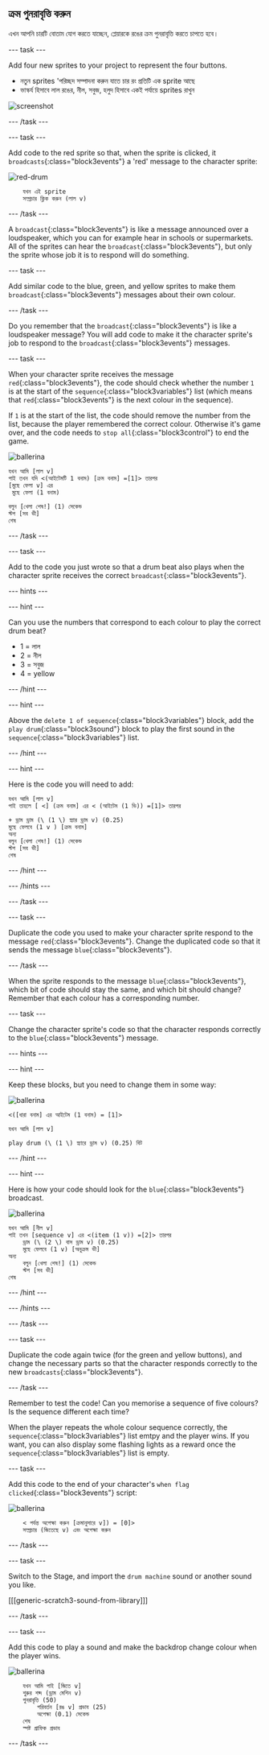 ## ক্রম পুনরাবৃত্তি করুন

এখন আপনি চারটি বোতাম যোগ করতে যাচ্ছেন, প্লেয়ারকে রঙের ক্রম পুনরাবৃত্তি করতে চাপতে হবে।

\--- task \---

Add four new sprites to your project to represent the four buttons.

+ নতুন sprites 'পরিচ্ছদ সম্পাদনা করুন যাতে চার রং প্রতিটি এক sprite আছে
+ ভাস্কর্য হিসাবে লাল রঙের, নীল, সবুজ, হলুদ হিসাবে একই পর্যায়ে sprites রাখুন

![screenshot](images/colour-drums.png)

\--- /task \---

\--- task \---

Add code to the red sprite so that, when the sprite is clicked, it `broadcasts`{:class="block3events"} a 'red' message to the character sprite:

![red-drum](images/red_drum.png)

```blocks3
    যখন এই sprite
    সম্প্রচার ক্লিক করুন (লাল v)
```

\--- /task \---

A `broadcast`{:class="block3events"} is like a message announced over a loudspeaker, which you can for example hear in schools or supermarkets. All of the sprites can hear the `broadcast`{:class="block3events"}, but only the sprite whose job it is to respond will do something.

\--- task \---

Add similar code to the blue, green, and yellow sprites to make them `broadcast`{:class="block3events"} messages about their own colour.

\--- /task \---

Do you remember that the `broadcast`{:class="block3events"} is like a loudspeaker message? You will add code to make it the character sprite's job to respond to the `broadcast`{:class="block3events"} messages.

\--- task \---

When your character sprite receives the message `red`{:class="block3events"}, the code should check whether the number `1` is at the start of the `sequence`{:class="block3variables"} list (which means that `red`{:class="block3events"} is the next colour in the sequence).

If `1` is at the start of the list, the code should remove the number from the list, because the player remembered the correct colour. Otherwise it's game over, and the code needs to `stop all`{:class="block3control"} to end the game.

![ballerina](images/ballerina.png)

```blocks3
যখন আমি [লাল v]
পাই তখন যদি <(আইটেমটি 1 বনাম) [ক্রম বনাম] =[1]> তারপর
[মুছে ফেলা v] এর 
 মুছে ফেলা (1 বনাম)

বলুন [খেলা শেষ!] (1) সেকেন্ড
স্টপ [সব ভী]
শেষ
```

\--- /task \---

\--- task \---

Add to the code you just wrote so that a drum beat also plays when the character sprite receives the correct `broadcast`{:class="block3events"}.

\--- hints \---

\--- hint \---

Can you use the numbers that correspond to each colour to play the correct drum beat?

+ 1 = লাল
+ 2 = নীল
+ 3 = সবুজ
+ 4 = yellow

\--- /hint \---

\--- hint \---

Above the `delete 1 of sequence`{:class="block3variables"} block, add the `play drum`{:class="block3sound"} block to play the first sound in the `sequence`{:class="block3variables"} list.

\--- /hint \---

\--- hint \---

Here is the code you will need to add:

```blocks3
যখন আমি [লাল v]
পাই তাহলে [ <] (ক্রম বনাম] এর < (আইটেম (1 ভি)) =[1]> তারপর

+ ড্রাম ড্রাম (\ (1 \) স্ন্যার ড্রাম v) (0.25)
মুছে ফেলবে (1 v ) [ক্রম বনাম]
অন্য
বলুন [খেলা শেষ!] (1) সেকেন্ড
স্টপ [সব ভী]
শেষ
```

\--- /hint \---

\--- /hints \---

\--- /task \---

\--- task \---

Duplicate the code you used to make your character sprite respond to the message `red`{:class="block3events"}. Change the duplicated code so that it sends the message `blue`{:class="block3events"}.

\--- /task \---

When the sprite responds to the message `blue`{:class="block3events"}, which bit of code should stay the same, and which bit should change? Remember that each colour has a corresponding number.

\--- task \---

Change the character sprite's code so that the character responds correctly to the `blue`{:class="block3events"} message.

\--- hints \---

\--- hint \---

Keep these blocks, but you need to change them in some way:

![ballerina](images/ballerina.png)

```blocks3
<([ধারা বনাম] এর আইটেম (1 বনাম) = [1]>

যখন আমি [লাল v]

play drum (\ (1 \) স্ন্যারে ড্রাম v) (0.25) বিট
```

\--- /hint \---

\--- hint \---

Here is how your code should look for the `blue`{:class="block3events"} broadcast.

![ballerina](images/ballerina.png)

```blocks3
যখন আমি [নীল v]
পাই তখন [sequence v] এর <(item (1 v)) =[2]> তারপর
    ড্রাম (\ (2 \) বাস ড্রাম v) (0.25)
    মুছে ফেলবে (1 v) [অনুক্রম ভী]
অন্য
    বলুন [খেলা শেষ!] (1) সেকেন্ড
    স্টপ [সব ভী]
শেষ
```

\--- /hint \---

\--- /hints \---

\--- /task \---

\--- task \---

Duplicate the code again twice (for the green and yellow buttons), and change the necessary parts so that the character responds correctly to the new `broadcasts`{:class="block3events"}.

\--- /task \---

Remember to test the code! Can you memorise a sequence of five colours? Is the sequence different each time?

When the player repeats the whole colour sequence correctly, the `sequence`{:class="block3variables"} list emtpy and the player wins. If you want, you can also display some flashing lights as a reward once the `sequence`{:class="block3variables"} list is empty.

\--- task \---

Add this code to the end of your character's `when flag clicked`{:class="block3events"} script:

![ballerina](images/ballerina.png)

```blocks3
    < পর্যন্ত অপেক্ষা করুন [ক্রমানুসারে v]) = [0]>
    সম্প্রচার (জিতেছে v) এবং অপেক্ষা করুন
```

\--- /task \---

\--- task \---

Switch to the Stage, and import the `drum machine` sound or another sound you like.

[[[generic-scratch3-sound-from-library]]]

\--- /task \---

\--- task \---

Add this code to play a sound and make the backdrop change colour when the player wins.

![ballerina](images/stage.png)

```blocks3
    যখন আমি পাই [জিতে v]
    শুরুর শব্দ (ড্রাম মেশিন v)
    পুনরাবৃত্তি (50)
        পরিবর্তন [রঙ v] প্রভাব (25)
        অপেক্ষা (0.1) সেকেন্ড
    শেষ
    স্পষ্ট গ্রাফিক প্রভাব
```

\--- /task \---